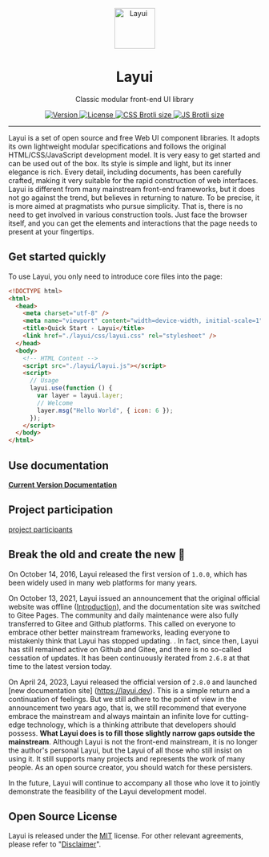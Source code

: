 <p align="center">
  <a href="https://layui.dev">
    <img src="https://unpkg.com/outeres@0.1.0/img/layui/logo-icon.png" width="81" alt="Layui">
  </a>
</p>
<h1 align="center">Layui</h1>
<p align="center">
  Classic modular front-end UI library
</p>

<p align="center">  
  <a href="https://www.npmjs.com/package/layui">
    <img src="https://img.shields.io/npm/v/layui" alt="Version">
  </a>
  <a href="https://www.npmjs.com/package/layui">
    <img src="https://img.shields.io/github/license/layui/layui" alt="License">
  </a>
  <a href="https://github.com/layui/layui/blob/2.x/dist/css/layui.css">
    <img src="https://img.badgesize.io/layui/layui/2.x/dist/css/layui.css?compression=brotli&label=CSS%20Brotli%20size" alt="CSS Brotli size">
  </a>
  <a href="https://github.com/layui/layui/blob/2.x/dist/layui.js">
    <img src="https://img.badgesize.io/layui/layui/2.x/dist/layui.js?compression=brotli&label=JS%20Brotli%20size" alt="JS Brotli size">
  </a>
</p>

---

Layui is a set of open source and free Web UI component libraries. It adopts its own lightweight modular specifications and follows the original HTML/CSS/JavaScript development model. It is very easy to get started and can be used out of the box. Its style is simple and light, but its inner elegance is rich. Every detail, including documents, has been carefully crafted, making it very suitable for the rapid construction of web interfaces. Layui is different from many mainstream front-end frameworks, but it does not go against the trend, but believes in returning to nature. To be precise, it is more aimed at pragmatists who pursue simplicity. That is, there is no need to get involved in various construction tools. Just face the browser itself, and you can get the elements and interactions that the page needs to present at your fingertips.

## Get started quickly

To use Layui, you only need to introduce core files into the page:

```html
<!DOCTYPE html>
<html>
  <head>
    <meta charset="utf-8" />
    <meta name="viewport" content="width=device-width, initial-scale=1" />
    <title>Quick Start - Layui</title>
    <link href="./layui/css/layui.css" rel="stylesheet" />
  </head>
  <body>
    <!-- HTML Content -->
    <script src="./layui/layui.js"></script>
    <script>
      // Usage
      layui.use(function () {
        var layer = layui.layer;
        // Welcome
        layer.msg("Hello World", { icon: 6 });
      });
    </script>
  </body>
</html>
```

## Use documentation

[**Current Version Documentation**](https://layui.dev/docs/2/)

## Project participation

[project participants](https://github.com/layui/layui/graphs/contributors)

## Break the old and create the new 🌱

On October 14, 2016, Layui released the first version of `1.0.0`, which has been widely used in many web platforms for many years.

On October 13, 2021, Layui issued an announcement that the original official website was offline (<a href="https://unpkg.com/outeres@0.0.7/img/layui/notice-2021.png" target="_blank ">Introduction</a>), and the documentation site was switched to Gitee Pages. The community and daily maintenance were also fully transferred to Gitee and Github platforms. This called on everyone to embrace other better mainstream frameworks, leading everyone to mistakenly think that Layui has stopped updating. . In fact, since then, Layui has still remained active on Github and Gitee, and there is no so-called cessation of updates. It has been continuously iterated from `2.6.8` at that time to the latest version today.

On April 24, 2023, Layui released the official version of `2.8.0` and launched [new documentation site] (https://layui.dev). This is a simple return and a continuation of feelings. But we still adhere to the point of view in the announcement two years ago, that is, we still recommend that everyone embrace the mainstream and always maintain an infinite love for cutting-edge technology, which is a thinking attribute that developers should possess. **What Layui does is to fill those slightly narrow gaps outside the mainstream**. Although Layui is not the front-end mainstream, it is no longer the author's personal Layui, but the Layui of all those who still insist on using it. It still supports many projects and represents the work of many people. As an open source creator, you should watch for these persisters.

In the future, Layui will continue to accompany all those who love it to jointly demonstrate the feasibility of the Layui development model.

## Open Source License

Layui is released under the [MIT](https://opensource.org/licenses/MIT) license. For other relevant agreements, please refer to "[Disclaimer](https://gitee.com/layui/layui/blob/main/DISCLAIMER.md)".